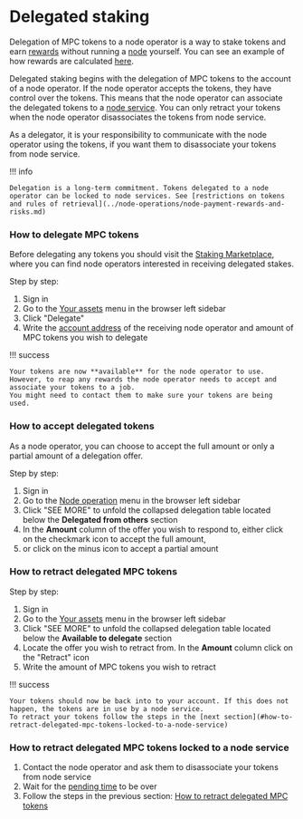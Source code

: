 # Delegated staking

Delegation of MPC tokens to a node operator is a way to stake tokens and earn [rewards](https://gitlab.com/partisiablockchain/node-operators-rewards/-/tree/main?ref_type=heads) without running
a [node](../pbc-fundamentals/dictionary.md#node) yourself. You can see an example of how rewards are calculated [here](./node-payment-rewards-and-risks.md#rewards-for-delegated-tokens).

Delegated staking begins with the delegation of MPC tokens to the account of a node operator. 
If the node operator accepts the tokens, they have control over the tokens. 
This means that the node operator can associate the delegated tokens to a [node service](../node-operations/start-running-a-node.md#which-node-should-you-run). 
You can only retract your tokens when the node operator disassociates the tokens from node service. 

As a delegator, it is your responsibility to communicate with the node operator using the tokens, 
if you want them to disassociate your tokens from node service.  

!!! info

    Delegation is a long-term commitment. Tokens delegated to a node operator can be locked to node services. See [restrictions on tokens and rules of retrieval](../node-operations/node-payment-rewards-and-risks.md)

### How to delegate MPC tokens

Before delegating any tokens you should visit the [Staking Marketplace](https://discord.com/channels/819902335567265792/1075334307821920337), where you can find node operators interested in receiving delegated stakes.

Step by step:

1. Sign in 
2. Go to the [Your assets](https://browser.partisiablockchain.com/assets) menu in the browser left sidebar
3. Click "Delegate"   
4. Write the [account address](../pbc-fundamentals/dictionary.md#address) of the receiving node operator and amount of MPC tokens you wish to delegate 

!!! success 
    
    Your tokens are now **available** for the node operator to use.
    However, to reap any rewards the node operator needs to accept and associate your tokens to a job.
    You might need to contact them to make sure your tokens are being used.
    

### How to accept delegated tokens

As a node operator, you can choose to accept the full amount or only a partial amount of a delegation offer.

Step by step:

1. Sign in
2. Go to the [Node operation](https://browser.partisiablockchain.com/node-operation) menu in the browser left sidebar
3. Click "SEE MORE" to unfold the collapsed delegation table located below the **Delegated from others** section
4. In the **Amount** column of the offer you wish to respond to, either click on the checkmark icon to accept the full amount, 
5. or click on the minus icon to accept a partial amount

### How to retract delegated MPC tokens

Step by step:

1. Sign in
2. Go to the [Your assets](https://browser.partisiablockchain.com/assets) menu in the browser left sidebar
3. Click "SEE MORE" to unfold the collapsed delegation table located below the **Available to delegate** section
4. Locate the offer you wish to retract from. In the **Amount** column click on the "Retract" icon 
5. Write the amount of MPC tokens you wish to retract  

!!! success

    Your tokens should now be back into to your account. If this does not happen, the tokens are in use by a node service. 
    To retract your tokens follow the steps in the [next section](#how-to-retract-delegated-mpc-tokens-locked-to-a-node-service)

### How to retract delegated MPC tokens locked to a node service

1. Contact the node operator and ask them to disassociate your tokens from node service   
2. Wait for the [pending time](../node-operations/node-payment-rewards-and-risks.md) to be over
3. Follow the steps in the previous section: [How to retract delegated MPC tokens](#how-to-retract-delegated-mpc-tokens) 

